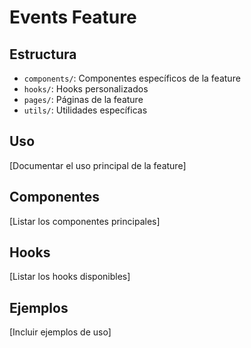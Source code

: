 # Events Feature

## Estructura
- `components/`: Componentes específicos de la feature
- `hooks/`: Hooks personalizados
- `pages/`: Páginas de la feature
- `utils/`: Utilidades específicas

## Uso
[Documentar el uso principal de la feature]

## Componentes
[Listar los componentes principales]

## Hooks
[Listar los hooks disponibles]

## Ejemplos
[Incluir ejemplos de uso]
